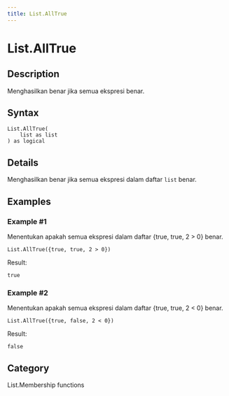 ```yaml
---
title: List.AllTrue
---
```


# List.AllTrue


## Description

Menghasilkan benar jika semua ekspresi benar.


## Syntax

```powerquery
List.AllTrue(
    list as list
) as logical
```


## Details

Menghasilkan benar jika semua ekspresi dalam daftar <code>list</code> benar.


## Examples

### Example #1 
Menentukan apakah semua ekspresi dalam daftar \{true, true, 2 &gt; 0} benar.
```powerquery
List.AllTrue({true, true, 2 > 0})
```

Result: 
```powerquery
true
```


### Example #2 
Menentukan apakah semua ekspresi dalam daftar \{true, true, 2 &lt; 0} benar.
```powerquery
List.AllTrue({true, false, 2 < 0})
```

Result: 
```powerquery
false
```




## Category
List.Membership functions
